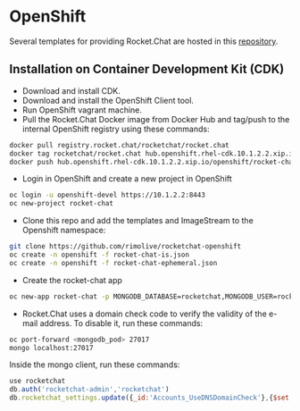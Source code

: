 # OpenShift

Several templates for providing Rocket.Chat are hosted in this [repository](http://developers.redhat.com/).

## Installation on Container Development Kit (CDK)

* Download and install CDK.
* Download and install the OpenShift Client tool.
* Run OpenShift vagrant machine.
* Pull the Rocket.Chat Docker image from Docker Hub and tag/push to the internal OpenShift registry using these commands:

```bash
docker pull registry.rocket.chat/rocketchat/rocket.chat
docker tag rocketchat/rocket.chat hub.openshift.rhel-cdk.10.1.2.2.xip.io/openshift/rocket-chat
docker push hub.openshift.rhel-cdk.10.1.2.2.xip.io/openshift/rocket-chat
```

* Login in OpenShift and create a new project in OpenShift

```bash
oc login -u openshift-devel https://10.1.2.2:8443
oc new-project rocket-chat
```

* Clone this repo and add the templates and ImageStream to the Openshift namespace:

```bash
git clone https://github.com/rimolive/rocketchat-openshift
oc create -n openshift -f rocket-chat-is.json
oc create -n openshift -f rocket-chat-ephemeral.json
```

* Create the rocket-chat app

```bash
oc new-app rocket-chat -p MONGODB_DATABASE=rocketchat,MONGODB_USER=rocketchat-admin,MONGODB_PASS=rocketchat
```

* Rocket.Chat uses a domain check code to verify the validity of the e-mail address. To disable it, run these commands:

```bash
oc port-forward <mongodb_pod> 27017
mongo localhost:27017
```

Inside the mongo client, run these commands:

```javascript
use rocketchat
db.auth('rocketchat-admin','rocketchat')
db.rocketchat_settings.update({_id:'Accounts_UseDNSDomainCheck'},{$set:{value:false}})
```
